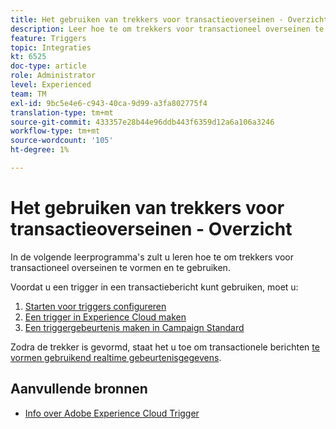 ```yaml
---
title: Het gebruiken van trekkers voor transactieoverseinen - Overzicht
description: Leer hoe te om trekkers voor transactioneel overseinen te vormen en te gebruiken.
feature: Triggers
topic: Integraties
kt: 6525
doc-type: article
role: Administrator
level: Experienced
team: TM
exl-id: 9bc5e4e6-c943-40ca-9d99-a3fa802775f4
translation-type: tm+mt
source-git-commit: 433357e28b44e96ddb443f6359d12a6a106a3246
workflow-type: tm+mt
source-wordcount: '105'
ht-degree: 1%

---
```


# Het gebruiken van trekkers voor transactieoverseinen - Overzicht

In de volgende leerprogramma&#39;s zult u leren hoe te om trekkers voor transactioneel overseinen te vormen en te gebruiken.

Voordat u een trigger in een transactiebericht kunt gebruiken, moet u:

1. [Starten voor triggers configureren](/help/integrations/configure-launch-for-triggers.md)
2. [Een trigger in Experience Cloud maken](/help/integrations/create-a-trigger-in-experience-cloud.md)
3. [Een triggergebeurtenis maken in Campaign Standard](/help/integrations/create-a-trigger-event.md)

Zodra de trekker is gevormd, staat het u toe om transactionele berichten [te vormen gebruikend realtime gebeurtenisgegevens](/help/integrations/configure-transactional-messages-using-realtime-event-data.md).

## Aanvullende bronnen

* [Info over Adobe Experience Cloud Trigger](https://experienceleague.adobe.com/docs/campaign-standard/using/integrating-with-adobe-cloud/working-with-campaign-and-triggers/about-adobe-experience-cloud-triggers.html?lang=en#integrating-with-adobe-cloud)
